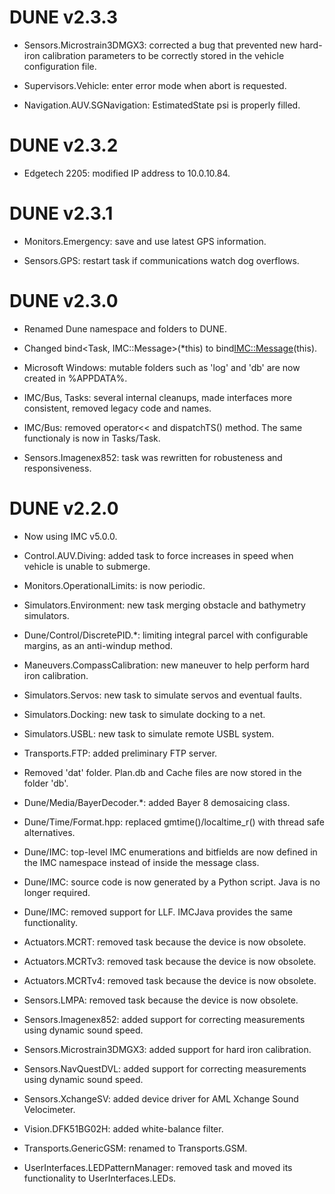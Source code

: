 DUNE v2.3.3
===========

* Sensors.Microstrain3DMGX3: corrected a bug that prevented new hard-iron calibration
  parameters to be correctly stored in the vehicle configuration file.

* Supervisors.Vehicle: enter error mode when abort is requested.

* Navigation.AUV.SGNavigation: EstimatedState psi is properly filled.

DUNE v2.3.2
===========

* Edgetech 2205: modified IP address to 10.0.10.84.

DUNE v2.3.1
===========

* Monitors.Emergency: save and use latest GPS information.

* Sensors.GPS: restart task if communications watch dog overflows.


DUNE v2.3.0
===========

* Renamed Dune namespace and folders to DUNE.

* Changed bind<Task, IMC::Message>(*this) to
  bind<IMC::Message>(this).

* Microsoft Windows: mutable folders such as 'log' and 'db' are now
  created in %APPDATA%.

* IMC/Bus, Tasks: several internal cleanups, made interfaces more
  consistent, removed legacy code and names.

* IMC/Bus: removed operator<< and dispatchTS() method. The same
  functionaly is now in Tasks/Task.

* Sensors.Imagenex852: task was rewritten for robusteness and
  responsiveness.

DUNE v2.2.0
===========

* Now using IMC v5.0.0.

* Control.AUV.Diving: added task to force increases in speed when vehicle
  is unable to submerge.

* Monitors.OperationalLimits: is now periodic.

* Simulators.Environment: new task merging obstacle and bathymetry
  simulators.

* Dune/Control/DiscretePID.*: limiting integral parcel with configurable
  margins, as an anti-windup method.

* Maneuvers.CompassCalibration: new maneuver to help perform hard iron
  calibration.

* Simulators.Servos: new task to simulate servos and eventual faults.

* Simulators.Docking: new task to simulate docking to a net.

* Simulators.USBL: new task to simulate remote USBL system.

* Transports.FTP: added preliminary FTP server.

* Removed 'dat' folder. Plan.db and Cache files are now stored in the
  folder 'db'.

* Dune/Media/BayerDecoder.*: added Bayer 8 demosaicing class.

* Dune/Time/Format.hpp: replaced gmtime()/localtime_r() with thread
  safe alternatives.

* Dune/IMC: top-level IMC enumerations and bitfields are now defined
  in the IMC namespace instead of inside the message class.

* Dune/IMC: source code is now generated by a Python script. Java is no
  longer required.

* Dune/IMC: removed support for LLF. IMCJava provides the same
  functionality.

* Actuators.MCRT: removed task because the device is now obsolete.

* Actuators.MCRTv3: removed task because the device is now obsolete.

* Actuators.MCRTv4: removed task because the device is now obsolete.

* Sensors.LMPA: removed task because the device is now obsolete.

* Sensors.Imagenex852: added support for correcting measurements using
  dynamic sound speed.

* Sensors.Microstrain3DMGX3: added support for hard iron calibration.

* Sensors.NavQuestDVL: added support for correcting measurements using
  dynamic sound speed.

* Sensors.XchangeSV: added device driver for AML Xchange Sound
  Velocimeter.

* Vision.DFK51BG02H: added white-balance filter.

* Transports.GenericGSM: renamed to Transports.GSM.

* UserInterfaces.LEDPatternManager: removed task and moved its
  functionality to UserInterfaces.LEDs.
